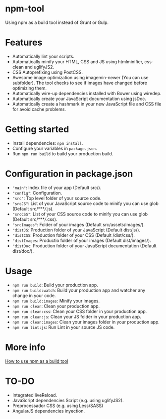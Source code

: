 # npm-tool
Using npm as a build tool instead of Grunt or Gulp.

# Features

- Automatically lint your scripts.
- Automatically minify your HTML, CSS and JS using htmlminifier, css-clean and uglifyJS2.
- CSS Autoprefixing using PostCSS.
- Awesome image optimization using imagemin-newer (You can use subfolder).
The tool checks to see if images have changed before optimizing them.
- Automatically wire-up dependencies installed with Bower using wiredep.
- Automatically create your JavaScript documentation using jsDoc.
- Automatically create a hashmark in your new JavaScript file and CSS file for avoid cache problems.

# Getting started
- Install dependencies: `npm install`.
- Configure your variables in `package.json`.
- Run `npm run build` to build your production build.

# Configuration in package.json
- `"main"`: Index file of your app (Default src/).
- `"config"`: Configuration.
 - `"src"`: Top level folder of your source code.
 -  `"srcJS"`: List of your JavaScript source code to minify you can use glob (Default src/****/*.js).
 -  `"srcCSS"`: List of your CSS source code to minify you can use glob (Default src/****/*.css).
 -  `"srcImages"`: Folder of your images (Default src/assets/images/).
 -  `"distJS`: Production folder of your JavaScript (Default dist/js/).
 -  `"distCSS`: Production folder of your CSS (Default /dist/css/).
 -  `"distImages`: Productio folder of your images (Default dist/images/).
 -  `"distDoc`: Production folder of your JavaScript documentation (Default dist/doc/).

# Usage

-  `npm run build`: Build your production app.
-  `npm run build:watch`: Build your production app and watcher any change in your code.
-  `npm run build:images`: Minify your images.
-  `npm run clean`: Clean your production app.
-  `npm run clean:css`: Clean your CSS folder in your production app.
-  `npm run clean:js`: Clean your JS folder in your production app.
-  `npm run clean:images`: Clean your images folder in your production app.
-  `npm run lint:js`: Run Lint in your source JS code.

# More info
[How to use npm as a build tool](http://blog.keithcirkel.co.uk/how-to-use-npm-as-a-build-tool/) 



# TO-DO
- Integrated liveReload.
- JavaScript dependencies Script (e.g. using uglifyJS2).
- Preprocessador CSS (e.g. using Less/SASS)
- AngularJS dependencies inyection.
